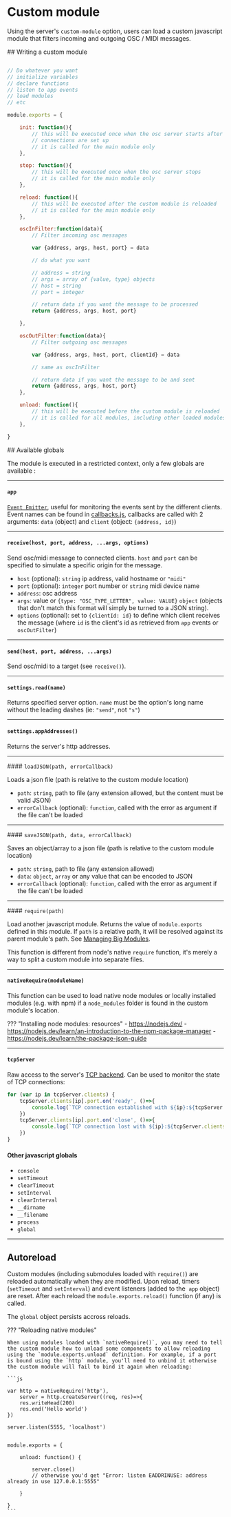 # Custom module

Using the server's `custom-module` option, users can load a custom javascript module that filters incoming and outgoing OSC / MIDI messages.

## Writing a custom module


```js

// Do whatever you want
// initialize variables
// declare functions
// listen to app events
// load modules
// etc

module.exports = {

    init: function(){
        // this will be executed once when the osc server starts after
        // connections are set up
        // it is called for the main module only
    },

    stop: function(){
        // this will be executed once when the osc server stops
        // it is called for the main module only
    },

    reload: function(){
        // this will be executed after the custom module is reloaded
        // it is called for the main module only
    },

    oscInFilter:function(data){
        // Filter incoming osc messages

        var {address, args, host, port} = data

        // do what you want

        // address = string
        // args = array of {value, type} objects
        // host = string
        // port = integer

        // return data if you want the message to be processed
        return {address, args, host, port}

    },

    oscOutFilter:function(data){
        // Filter outgoing osc messages

        var {address, args, host, port, clientId} = data

        // same as oscInFilter

        // return data if you want the message to be and sent
        return {address, args, host, port}
    },

    unload: function(){
        // this will be executed before the custom module is reloaded
        // it is called for all modules, including other loaded modules
    },

}

```

## Available globals

The module is executed in a restricted context, only a few globals are available :

----

#### `app`
[`Event Emitter`](https://nodejs.org/api/events.html#events_class_eventemitter), useful for monitoring the events sent by the different clients. Event names can be found in [callbacks.js](https://github.com/jean-emmanuel/open-stage-control/blob/master/src/server/callbacks.js), callbacks are called with 2 arguments: `data` (object) and `client` (object: `{address, id}`)

----

#### `receive(host, port, address, ...args, options)`

Send osc/midi message to connected clients. `host` and `port` can be specified to simulate a specific origin for the message.

- `host` (optional): `string` ip address, valid hostname or `"midi"`
- `port` (optional): `integer` port number or `string` midi device name
- `address`: osc address
- `args`: value or `{type: "OSC_TYPE_LETTER", value: VALUE}` `object` (objects that don't match this format will simply be turned to a JSON string).
- `options` (optional): set to `{clientId: id}` to define which client receives the message (where `id` is the client's id as retrieved from `app` events or `oscOutFilter`)

----

#### `send(host, port, address, ...args)`

Send osc/midi to a target (see `receive()`).

----

#### `settings.read(name)`

Returns specified server option. `name` must be the option's long name without the leading dashes (ie: `"send"`, not `"s"`)

----

#### `settings.appAddresses()`

Returns the server's http addresses.

----

#### `loadJSON(path, errorCallback)`

Loads a json file (path is relative to the custom module location)

- `path`: `string`, path to file (any extension allowed, but the content must be valid JSON)
- `errorCallback` (optional): `function`, called with the error as argument if the file can't be loaded


----

#### `saveJSON(path, data, errorCallback)`

Saves an object/array to a json file (path is relative to the custom module location)

- `path`: `string`, path to file (any extension allowed)
- `data`: `object`, `array` or any value that can be encoded to JSON
- `errorCallback` (optional): `function`, called with the error as argument if the file can't be loaded

----

#### `require(path)`

Load another javascript module. Returns the value of `module.exports` defined in this module. If `path` is a relative path, it will be resolved against its parent module's path. See [Managing Big Modules](../managing-big-modules).

This function is different from node's native `require` function, it's merely a way to split a custom module into separate files.

----

#### `nativeRequire(moduleName)`

This function can be used to load native node modules or locally installed modules (e.g. with npm) if a `node_modules` folder is found in the custom module's location.

??? "Installing node modules: resources"
    - https://nodejs.dev/
    - https://nodejs.dev/learn/an-introduction-to-the-npm-package-manager
    - https://nodejs.dev/learn/the-package-json-guide

----

#### `tcpServer`

Raw access to the server's [TCP backend](https://github.com/jean-emmanuel/open-stage-control/blob/master/src/server/osc/tcp.js). Can be used to monitor the state of TCP connections:

```js
for (var ip in tcpServer.clients) {
    tcpServer.clients[ip].port.on('ready', ()=>{
        console.log(`TCP connection established with ${ip}:${tcpServer.clients[ip].remotePort}`)
    })
    tcpServer.clients[ip].port.on('close', ()=>{
        console.log(`TCP connection lost with ${ip}:${tcpServer.clients[ip].remotePort}`)
    })
}
```


#### Other javascript globals

- `console`
- `setTimeout`
- `clearTimeout`
- `setInterval`
- `clearInterval`
- `__dirname`
- `__filename`
- `process`
- `global`

----


## Autoreload

Custom modules (including submodules loaded with `require()`) are reloaded automatically when they are modified. Upon reload, timers (`setTimeout` and `setInterval`) and event listeners (added to the  `app` object) are reset. After each reload the `module.exports.reload()` function (if any) is called.

The `global` object persists accross reloads.

??? "Reloading native modules"

    When using modules loaded with `nativeRequire()`, you may need to tell the custom module how to unload some components to allow reloading using the `module.exports.unload` definition. For example, if a port is bound using the `http` module, you'll need to unbind it otherwise the custom module will fail to bind it again when reloading:

    ```js

    var http = nativeRequire('http'),
        server = http.createServer((req, res)=>{
        res.writeHead(200)
        res.end('Hello world')
    })

    server.listen(5555, 'localhost')


    module.exports = {

        unload: function() {

            server.close()
            // otherwise you'd get "Error: listen EADDRINUSE: address already in use 127.0.0.1:5555"

        }

    }
    ```
